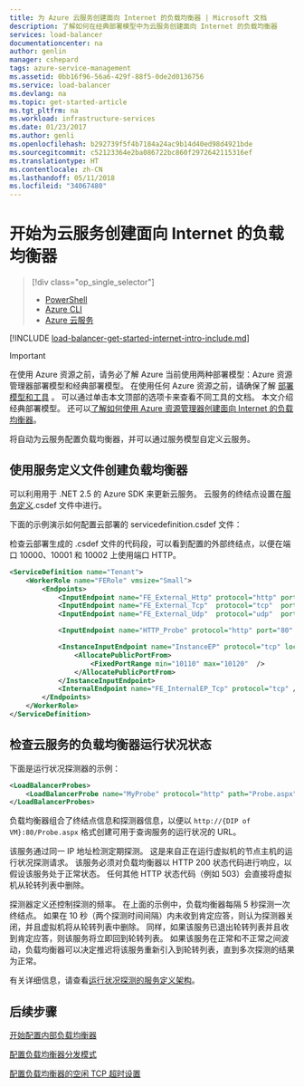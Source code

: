 ```yaml
---
title: 为 Azure 云服务创建面向 Internet 的负载均衡器 | Microsoft 文档
description: 了解如何在经典部署模型中为云服务创建面向 Internet 的负载均衡器
services: load-balancer
documentationcenter: na
author: genlin
manager: cshepard
tags: azure-service-management
ms.assetid: 0bb16f96-56a6-429f-88f5-0de2d0136756
ms.service: load-balancer
ms.devlang: na
ms.topic: get-started-article
ms.tgt_pltfrm: na
ms.workload: infrastructure-services
ms.date: 01/23/2017
ms.author: genli
ms.openlocfilehash: b292739f5f4b7184a24ac9b14d40ed98d4921bde
ms.sourcegitcommit: c52123364e2ba086722bc860f2972642115316ef
ms.translationtype: HT
ms.contentlocale: zh-CN
ms.lasthandoff: 05/11/2018
ms.locfileid: "34067480"
---
```

# <a name="get-started-creating-an-internet-facing-load-balancer-for-cloud-services"></a>开始为云服务创建面向 Internet 的负载均衡器

> [!div class="op_single_selector"]
> * [PowerShell](../load-balancer/load-balancer-get-started-internet-classic-ps.md)
> * [Azure CLI](../load-balancer/load-balancer-get-started-internet-classic-cli.md)
> * [Azure 云服务](../load-balancer/load-balancer-get-started-internet-classic-cloud.md)

[!INCLUDE [load-balancer-get-started-internet-intro-include.md](../../includes/load-balancer-get-started-internet-intro-include.md)]

> [!IMPORTANT]
> 在使用 Azure 资源之前，请务必了解 Azure 当前使用两种部署模型：Azure 资源管理器部署模型和经典部署模型。 在使用任何 Azure 资源之前，请确保了解 [部署模型和工具](../azure-classic-rm.md) 。 可以通过单击本文顶部的选项卡来查看不同工具的文档。 本文介绍经典部署模型。 还可以[了解如何使用 Azure 资源管理器创建面向 Internet 的负载均衡器](load-balancer-get-started-internet-arm-ps.md)。

将自动为云服务配置负载均衡器，并可以通过服务模型自定义云服务。

## <a name="create-a-load-balancer-using-the-service-definition-file"></a>使用服务定义文件创建负载均衡器

可以利用用于 .NET 2.5 的 Azure SDK 来更新云服务。 云服务的终结点设置在[服务定义](https://msdn.microsoft.com/library/azure/gg557553.aspx).csdef 文件中进行。

下面的示例演示如何配置云部署的 servicedefinition.csdef 文件：

检查云部署生成的 .csdef 文件的代码段，可以看到配置的外部终结点，以便在端口 10000、10001 和 10002 上使用端口 HTTP。

```xml
<ServiceDefinition name="Tenant">
    <WorkerRole name="FERole" vmsize="Small">
        <Endpoints>
            <InputEndpoint name="FE_External_Http" protocol="http" port="10000" />
            <InputEndpoint name="FE_External_Tcp"  protocol="tcp"  port="10001" />
            <InputEndpoint name="FE_External_Udp"  protocol="udp"  port="10002" />

            <InputEndpoint name="HTTP_Probe" protocol="http" port="80" loadBalancerProbe="MyProbe" />

            <InstanceInputEndpoint name="InstanceEP" protocol="tcp" localPort="80">
                <AllocatePublicPortFrom>
                    <FixedPortRange min="10110" max="10120"  />
                </AllocatePublicPortFrom>
            </InstanceInputEndpoint>
            <InternalEndpoint name="FE_InternalEP_Tcp" protocol="tcp" />
        </Endpoints>
    </WorkerRole>
</ServiceDefinition>
```

## <a name="check-load-balancer-health-status-for-cloud-services"></a>检查云服务的负载均衡器运行状况状态

下面是运行状况探测器的示例：

```xml
<LoadBalancerProbes>
    <LoadBalancerProbe name="MyProbe" protocol="http" path="Probe.aspx" intervalInSeconds="5" timeoutInSeconds="100" />
</LoadBalancerProbes>
```

负载均衡器组合了终结点信息和探测器信息，以便以 `http://{DIP of VM}:80/Probe.aspx` 格式创建可用于查询服务的运行状况的 URL。

该服务通过同一 IP 地址检测定期探测。 这是来自正在运行虚拟机的节点主机的运行状况探测请求。 该服务必须对负载均衡器以 HTTP 200 状态代码进行响应，以假设该服务处于正常状态。 任何其他 HTTP 状态代码（例如 503）会直接将虚拟机从轮转列表中删除。

探测器定义还控制探测的频率。 在上面的示例中，负载均衡器每隔 5 秒探测一次终结点。 如果在 10 秒（两个探测时间间隔）内未收到肯定应答，则认为探测器关闭，并且虚拟机将从轮转列表中删除。 同样，如果该服务已退出轮转列表并且收到肯定应答，则该服务将立即回到轮转列表。 如果该服务在正常和不正常之间波动，负载均衡器可以决定推迟将该服务重新引入到轮转列表，直到多次探测的结果为正常。

有关详细信息，请查看[运行状况探测的服务定义架构](https://msdn.microsoft.com/library/azure/jj151530.aspx)。

## <a name="next-steps"></a>后续步骤

[开始配置内部负载均衡器](load-balancer-get-started-ilb-arm-ps.md)

[配置负载均衡器分发模式](load-balancer-distribution-mode.md)

[配置负载均衡器的空闲 TCP 超时设置](load-balancer-tcp-idle-timeout.md)

